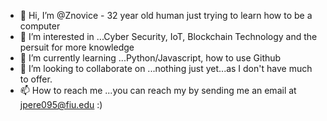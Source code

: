 - 👋 Hi, I’m @Znovice - 32 year old human just trying to learn how to be a computer
- 👀 I’m interested in ...Cyber Security, IoT, Blockchain Technology and the persuit for more knowledge
- 🌱 I’m currently learning ...Python/Javascript, how to use Github
- 💞️ I’m looking to collaborate on ...nothing just yet...as I don't have much to offer. 
- 📫 How to reach me ...you can reach my by sending me an email at jpere095@fiu.edu :) 

<!---
Znovice/Znovice is a ✨ special ✨ repository because its `README.md` (this file) appears on your GitHub profile.
You can click the Preview link to take a look at your changes.
--->
